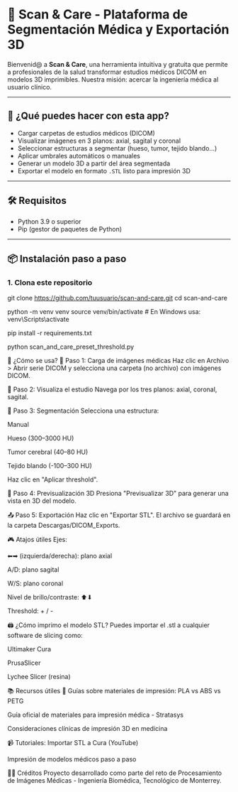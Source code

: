 # 🧠 Scan & Care - Plataforma de Segmentación Médica y Exportación 3D

Bienvenid@ a **Scan & Care**, una herramienta intuitiva y gratuita que permite a profesionales de la salud transformar estudios médicos DICOM en modelos 3D imprimibles. Nuestra misión: acercar la ingeniería médica al usuario clínico.

---

## 🚀 ¿Qué puedes hacer con esta app?

- Cargar carpetas de estudios médicos (DICOM)
- Visualizar imágenes en 3 planos: axial, sagital y coronal
- Seleccionar estructuras a segmentar (hueso, tumor, tejido blando…)
- Aplicar umbrales automáticos o manuales
- Generar un modelo 3D a partir del área segmentada
- Exportar el modelo en formato `.STL` listo para impresión 3D

---

## 🛠️ Requisitos

- Python 3.9 o superior
- Pip (gestor de paquetes de Python)

---

## 📦 Instalación paso a paso

### 1. Clona este repositorio

git clone https://github.com/tuusuario/scan-and-care.git
cd scan-and-care

python -m venv venv
source venv/bin/activate  # En Windows usa: venv\Scripts\activate

pip install -r requirements.txt

python scan_and_care_preset_threshold.py

🧪 ¿Cómo se usa?
📁 Paso 1: Carga de imágenes médicas
Haz clic en Archivo > Abrir serie DICOM y selecciona una carpeta (no archivo) con imágenes DICOM.

🧠 Paso 2: Visualiza el estudio
Navega por los tres planos: axial, coronal, sagital.

🎯 Paso 3: Segmentación
Selecciona una estructura:

Manual

Hueso (300–3000 HU)

Tumor cerebral (40–80 HU)

Tejido blando (-100–300 HU)

Haz clic en "Aplicar threshold".

🧾 Paso 4: Previsualización 3D
Presiona "Previsualizar 3D" para generar una vista en 3D del modelo.

📤 Paso 5: Exportación
Haz clic en "Exportar STL". El archivo se guardará en la carpeta Descargas/DICOM_Exports.

🎮 Atajos útiles
Ejes:

⬅➡ (izquierda/derecha): plano axial

A/D: plano sagital

W/S: plano coronal

Nivel de brillo/contraste: ⬆⬇

Threshold: + / -

🖨️ ¿Cómo imprimo el modelo STL?
Puedes importar el .stl a cualquier software de slicing como:

Ultimaker Cura

PrusaSlicer

Lychee Slicer (resina)

📚 Recursos útiles
🧾 Guías sobre materiales de impresión:
PLA vs ABS vs PETG

Guía oficial de materiales para impresión médica - Stratasys

Consideraciones clínicas de impresión 3D en medicina

📹 Tutoriales:
Importar STL a Cura (YouTube)

Impresión de modelos médicos paso a paso

👩‍🔬 Créditos
Proyecto desarrollado como parte del reto de Procesamiento de Imágenes Médicas - Ingeniería Biomédica, Tecnológico de Monterrey.
